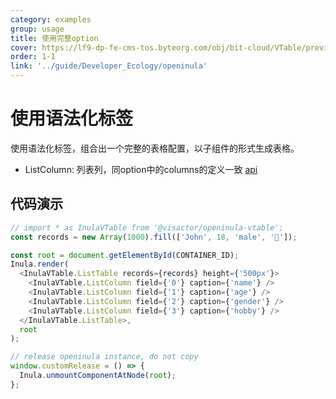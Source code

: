 ```yaml
---
category: examples
group: usage
title: 使用完整option
cover: https://lf9-dp-fe-cms-tos.byteorg.com/obj/bit-cloud/VTable/preview/react-default-new.png
order: 1-1
link: '../guide/Developer_Ecology/openinula'
---
```


# 使用语法化标签

使用语法化标签，组合出一个完整的表格配置，以子组件的形式生成表格。

- ListColumn: 列表列，同option中的columns的定义一致 [api](../../option/ListTable-columns-text#cellType)

## 代码演示
```javascript livedemo template=vtable-openinula
// import * as InulaVTable from '@visactor/openinula-vtable';
const records = new Array(1000).fill(['John', 18, 'male', '🏀']);

const root = document.getElementById(CONTAINER_ID);
Inula.render(
  <InulaVTable.ListTable records={records} height={'500px'}>
    <InulaVTable.ListColumn field={'0'} caption={'name'} />
    <InulaVTable.ListColumn field={'1'} caption={'age'} />
    <InulaVTable.ListColumn field={'2'} caption={'gender'} />
    <InulaVTable.ListColumn field={'3'} caption={'hobby'} />
  </InulaVTable.ListTable>,
  root
);

// release openinula instance, do not copy
window.customRelease = () => {
  Inula.unmountComponentAtNode(root);
};
```